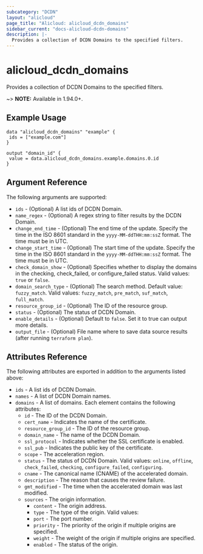 ```yaml
---
subcategory: "DCDN"
layout: "alicloud"
page_title: "Alicloud: alicloud_dcdn_domains"
sidebar_current: "docs-alicloud-dcdn-domains"
description: |-
  Provides a collection of DCDN Domains to the specified filters.
---
```


# alicloud\_dcdn\_domains

Provides a collection of DCDN Domains to the specified filters.

~> **NOTE:** Available in 1.94.0+.

## Example Usage

 ```
data "alicloud_dcdn_domains" "example" {
  ids = ["example.com"]
}

output "domain_id" {
  value = data.alicloud_dcdn_domains.example.domains.0.id
}
```

## Argument Reference

The following arguments are supported:

* `ids` - (Optional) A list ids of DCDN Domain.
* `name_regex` - (Optional) A regex string to filter results by the DCDN Domain.
* `change_end_time` - (Optional) The end time of the update. Specify the time in the ISO 8601 standard in the `yyyy-MM-ddTHH:mm:ssZ` format. The time must be in UTC.
* `change_start_time` - (Optional) The start time of the update. Specify the time in the ISO 8601 standard in the `yyyy-MM-ddTHH:mm:ssZ` format. The time must be in UTC.
* `check_domain_show` - (Optional) Specifies whether to display the domains in the checking, check_failed, or configure_failed status. Valid values: `true` or `false`.
* `domain_search_type` - (Optional) The search method. Default value: `fuzzy_match`. Valid values: `fuzzy_match`, `pre_match`, `suf_match`, `full_match`.
* `resource_group_id` - (Optional) The ID of the resource group.
* `status` - (Optional) The status of DCDN Domain.
* `enable_details` - (Optional) Default to `false`. Set it to true can output more details.
* `output_file` - (Optional) File name where to save data source results (after running `terraform plan`).

## Attributes Reference

The following attributes are exported in addition to the arguments listed above:

 * `ids` - A list ids of DCDN Domain.
 * `names` - A list of DCDN Domain names.
 * `domains` - A list of domains. Each element contains the following attributes:
   * `id` - The ID of the DCDN Domain.
   * `cert_name` - Indicates the name of the certificate.
   * `resource_group_id` - The ID of the resource group.
   * `domain_name` - The name of the DCDN Domain.
   * `ssl_protocol` - Indicates whether the SSL certificate is enabled.
   * `ssl_pub` -  Indicates the public key of the certificate.
   * `scope` - The acceleration region.
   * `status` - The status of DCDN Domain. Valid values: `online`, `offline`, `check_failed`, `checking`, `configure_failed`, `configuring`.
   * `cname` - The canonical name (CNAME) of the accelerated domain.
   * `description` - The reason that causes the review failure.
   * `gmt_modified` - The time when the accelerated domain was last modified.
   * `sources` - The origin information.
     * `content` - The origin address.
     * `type` - The type of the origin. Valid values:
     * `port` - The port number.
     * `priority` - The priority of the origin if multiple origins are specified.
     * `weight` - The weight of the origin if multiple origins are specified.
     * `enabled` - The status of the origin.